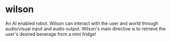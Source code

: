 # wilson
An AI enabled robot. Wilson can interact with the user and world through audio/visual input and audio output. Wilson's main directive is to retrieve the user's desired beverage from a mini fridge!
